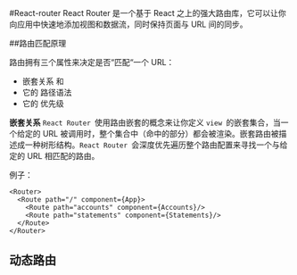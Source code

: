 #React-router
React Router 是一个基于 React 之上的强大路由库，它可以让你向应用中快速地添加视图和数据流，同时保持页面与 URL 间的同步。

##路由匹配原理

路由拥有三个属性来决定是否“匹配“一个 URL：

- 嵌套关系 和
- 它的 路径语法
- 它的 优先级

**嵌套关系**
`React Router `使用路由嵌套的概念来让你定义 `view `的嵌套集合，当一个给定的 URL 被调用时，整个集合中（命中的部分）都会被渲染。嵌套路由被描述成一种树形结构。`React Router `会深度优先遍历整个路由配置来寻找一个与给定的 URL 相匹配的路由。

例子：
```
<Router>
  <Route path="/" component={App}>
    <Route path="accounts" component={Accounts}/>
    <Route path="statements" component={Statements}/>
  </Route>
</Router>
```

## 动态路由
